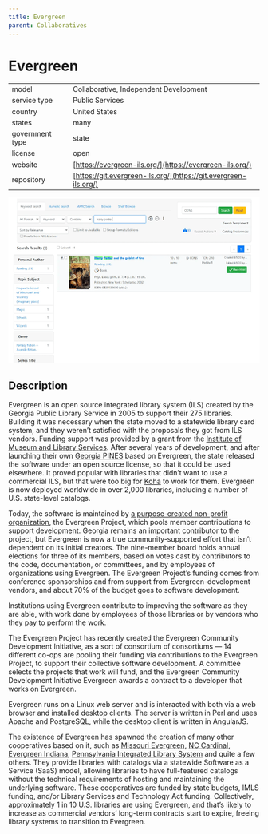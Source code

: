 ```yaml
---
title: Evergreen
parent: Collaboratives
---
```


# Evergreen

|                   |                                          |
|:------------------|:-----------------------------------------|
| model             | Collaborative, Independent Development
| service type      | Public Services
| country           | United States
| states            | many
| government type   | state
| license           | open
| website           | [https://evergreen-ils.org/](https://evergreen-ils.org/)
| repository        | [https://git.evergreen-ils.org/](https://git.evergreen-ils.org/)

![Evergreen screenshot](images/evergreen.png)

## Description

Evergreen is an open source integrated library system (ILS) created by the Georgia Public Library Service in 2005 to support their 275 libraries. Building it was necessary when the state moved to a statewide library card system, and they weren’t satisfied with the proposals they got from ILS vendors. Funding support was provided by a grant from the [Institute of Museum and Library Services](https://www.imls.gov/). After several years of development, and after launching their own [Georgia PINES](https://gapines.org/) based on Evergreen, the state released the software under an open source license, so that it could be used elsewhere. It proved popular with libraries that didn’t want to use a commercial ILS, but that were too big for [Koha](https://koha.org/) to work for them. Evergreen is now deployed worldwide in over 2,000 libraries, including a number of U.S. state-level catalogs.

Today, the software is maintained by [a purpose-created non-profit organization](https://evergreen-ils.org/governance/), the Evergreen Project, which pools member contributions to support development. Georgia remains an important contributor to the project, but Evergreen is now a true community-supported effort that isn’t dependent on its initial creators. The nine-member board holds annual elections for three of its members, based on votes cast by contributors to the code, documentation, or committees, and by employees of organizations using Evergreen. The Evergreen Project’s funding comes from conference sponsorships and from support from Evergreen-development vendors, and about 70% of the budget goes to software development.

Institutions using Evergreen contribute to improving the software as they are able, with work done by employees of those libraries or by vendors who they pay to perform the work.

The Evergreen Project has recently created the Evergreen Community Development Initiative, as a sort of consortium of consortiums — 14 different co-ops are pooling their funding via contributions to the Evergreen Project, to support their collective software development. A committee selects the projects that work will fund, and the Evergreen Community Development Initiative Evergreen awards a contract to a developer that works on Evergreen.

Evergreen runs on a Linux web server and is interacted with both via a web browser and installed desktop clients. The server is written in Perl and uses Apache and PostgreSQL, while the desktop client is written in AngularJS.

The existence of Evergreen has spawned the creation of many other cooperatives based on it, such as [Missouri Evergreen](http://moevergreenlibraries.org/), [NC Cardinal](https://statelibrary.ncdcr.gov/ld/nc-cardinal), [Evergreen Indiana](https://www.in.gov/library/evergreen.htm), [Pennsylvania Integrated Library System](https://sparkpa.org/) and quite a few others. They provide libraries with catalogs via a statewide Software as a Service (SaaS) model, allowing libraries to have full-featured catalogs without the technical requirements of hosting and maintaining the underlying software. These cooperatives are funded by state budgets, IMLS funding, and/or Library Services and Technology Act funding. Collectively, approximately 1 in 10 U.S. libraries are using Evergreen, and that’s likely to increase as commercial vendors’ long-term contracts start to expire, freeing library systems to transition to Evergreen.
